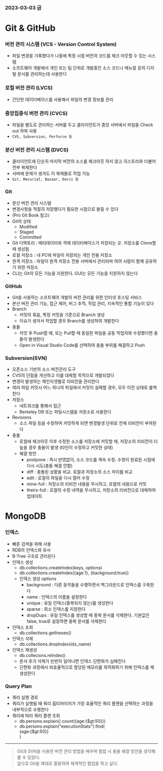 ### 2023-03-03 금
# Git & GitHub
### 버전 관리 시스템 (VCS - Version Control System)
- 파일 변경을 기록했다가 나중에 특정 시점 버전의 코드를 체크 아웃할 수 있는 시스템
- 소프트웨어 개발에서 개인 또는 팀 단위로 개발중인 소스 코드나 메뉴얼 등의 디지털 문서를 관리하는데 사용한다

### 로컬 버전 관리 (LVCS)
- 간단한 데이터베이스를 사용해서 파일의 변경 정보를 관리

### 중앙집중식 버전 관리 (CVCS)
- 파일을 별도로 관리하는 서버를 두고 클라이언트가 중앙 서버에서 파일을 Check out 하여 사용
- `CVS, Subversion, Perforce 등`

### 분산 버전 관리 시스템 (DVCS)
- 클라이언트에 단순히 마지막 버전의 소스를 체크아웃 하지 않고 히스토리와 더불어 전부 복제한다
- 서버에 문제가 생겨도 이 복제물로 작업 가능
- `Git, Mecurial, Bazaar, Darcs 등`

### Git
- 분산 버전 관리 시스템
- 변경사항을 적절히 저장했다가 필요한 시점으로 돌릴 수 있다
- (Pro Git Book 참고)
- Git의 상태
    - Modified
    - Staged
    - Committed
- Git 디렉토리 : 메타데이터와 객체 데이터베이스가 저장되는 곳. 저장소를 Clone할 때 생성됨
- 로컬 저장소 : 내 PC에 파일이 저장되는 개인 전용 저장소
- 원격 저장소 : 파일이 원격 저장소 전용 서버에서 관리되며 여려 사람이 함께 공유하기 위한 저장소
- CLI는 Git의 모든 기능을 지원한다. GUI는 모든 기능을 지원하지 않는다

### GitHub
- Git을 사용하는 소프트웨어 개발의 버전 관리를 위한 인터넷 호스팅 서비스
- 분산 버전 관리 기능, 접근 제어, 버그 추적, 작업 관리, 지속적인 통합 기능이 있다
- Branch
    - 커밋의 묶음, 특정 커밋을 기준으로 Branch 생성
    - 이슈가 생겨서 작업할 경우 Branch를 생성하여 개발한다
- 충돌
     - 커밋 후 Push할 때, 또는 Pull할 때 동일한 파일을 공동 작업자와 수정했다면 충돌이 발생한다
     - Open in Visual Studio Code를 선택하여 충돌 부위를 해결하고 Push

### Subversion(SVN)
- 오픈소스 기반의 소스 버전관리 도구
- CVS의 단점을 개선하고 이를 대체할 목적으로 개발되었다
- 변경이 발생하는 체인지셋별로 리비전을 관리한다
- 여러 파일 커밋시 어느 하나의 파일에서 커밋이 실패할 경우, 모두 이전 상태로 롤백한다
- 저장소
    - 네트워크를 통해서 접근
    - Berkeley DB 또는 파일시스템을 저장소로 사용한다
- Revisions
    - 소스 파일 등을 수정하여 커밋하게 되면 변경발생 단위로 전체 리비전이 부여된다
- 충돌
    - 로컬에 체크아웃 이후 수정한 소스를 저장소에 커밋할 때, 저장소의 리비전이 더 높을 경우 충돌이 발생 (타인이 수정하고 커밋한 상태)
    - 해결 방안
        - postpone : 즉시 반영없이, 소스 코드를 계속 수정. 수정이 완료된 시점에 다시 시도(충돌 해결 안함)
        - diff : 충돌된 상황을 비교. 로컬과 저장소의 소스 차이를 비교
        - edit : 로컬의 파일을 다시 열어 수정
        - mine-full : 저장소의 리비전 내용을 무시하고, 로컬의 내용으로 커밋
        - theirs-full : 로컬의 수정 내역을 무시하고, 저장소의 리비전으로 대체하여 업데이트

# MongoDB
### 인덱스
- 빠른 검색을 위해 사용
- RDB의 인덱스와 유사
- B-Tree 구조로 관리된다
- 인덱스 생성
    - db.collections.createIndex(keys, options)
    - db.collections.createIndex({age:1}, {background:true})
    - 인덱스 생성 options
        - background : 다른 동작들을 수행하면서 백그라운드로 인덱스를 구축한다
        - name : 인덱스의 이름을 설정한다
        - unique : 유일 인덱스(중복되지 않는)를 생성한다
        - sparse : 희소 인덱스를 지정한다
        - dropDups : 유일 인덱스를 생성할 때 중복 문서를 삭제한다. 기본값은 false, true로 설정하면 중복 문서를 삭제한다
- 인덱스 조회
    - db.collections.getInexes()
- 인덱스 삭제
    - db.collections.dropIndex(idx_name)
- 인덱스 재생성
    - db.collecions.reIndex()
    - 문서 추가 삭제가 빈번히 일어나면 인덱스 단편화가 심해진다
    - 단편화 과정에서 비효율적으로 할당된 메모리를 최적화하기 위해 인덱스를 재생성한다

### Query Plan
- 쿼리 실행 경로
- 쿼리가 실행될 때 쿼리 옵티마이저가 가장 효율적인 쿼리 플랜을 선택하는 과정을 내부적으로 수행한다
- 쿼리에 따라 쿼리 플랜 조회
    - db.persons.explain().count({age:{$gt:50}})
    - db.persons.explain("executionStats").find(  
        {age:{$gt:50}}  
    )

***
> Git과 SVN을 사용한 버전 관리 방법을 배우며 협업 시 충돌 해결 방안을 생각해 볼 수 있었다.  
앞으로 Git을 제대로 활용하여 체계적인 협업을 하고 싶다.